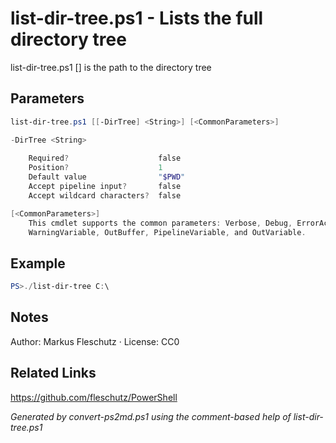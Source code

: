 # list-dir-tree.ps1 - Lists the full directory tree

list-dir-tree.ps1 [<DirTree>]
<DirTree> is the path to the directory tree

## Parameters
```powershell
list-dir-tree.ps1 [[-DirTree] <String>] [<CommonParameters>]

-DirTree <String>
    
    Required?                    false
    Position?                    1
    Default value                "$PWD"
    Accept pipeline input?       false
    Accept wildcard characters?  false

[<CommonParameters>]
    This cmdlet supports the common parameters: Verbose, Debug, ErrorAction, ErrorVariable, WarningAction, 
    WarningVariable, OutBuffer, PipelineVariable, and OutVariable.
```

## Example
```powershell
PS>./list-dir-tree C:\
```


## Notes
Author: Markus Fleschutz · License: CC0

## Related Links
https://github.com/fleschutz/PowerShell

*Generated by convert-ps2md.ps1 using the comment-based help of list-dir-tree.ps1*
